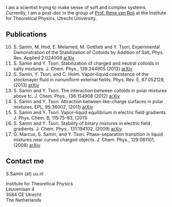 I am a scientist trying to make sense of soft and complex systems.
Currently, I am a post-doc in the group of [Prof. Rene van Roij](http://www.staff.science.uu.nl/~roij0101/) 
at the Institute for Theoretical Physics, Utrecht University.

## Publications
10. S. Samin, M. Hod, E. Melamed, M. Gottlieb and Y. Tsori, Experimental Demonstration of the Stabilization of Colloids by Addition of Salt, Phys. Rev. Applied 2:024008 [arXiv](http://arxiv.org/pdf/1409.3557v1)
11. S. Samin and Y. Tsori. Stabilization of charged and neutral colloids in salty
mixtures. J. Chem. Phys., 139:244905 (2013) [arXiv](http://arxiv.org/pdf/1312.7199)
12.  S. Samin, Y. Tsori, and C. Holm. Vapor–liquid coexistence of the stockmayer fluid
in nonuniform external fields. Phys. Rev. E, 87:052128, (2013) [arXiv](http://arxiv.org/pdf/1303.2293)
13.  S. Samin and Y. Tsori. The interaction between colloids in polar mixtures above
tc. J. Chem. Phys., 136:154908 (2012) [arXiv](http://arxiv.org/pdf/1201.3535)
14.  S. Samin and Y. Tsori. Attraction between like-charge surfaces in polar mixtures.
EPL, 95:36002, (2011) [arXiv](http://arxiv.org/pdf/1103.0544)
15.  S. Samin and Y. Tsori. Vapor–liquid equilibrium in electric field gradients. J.
Phys. Chem. B, 115:75–83, (2011)
16.  S. Samin and Y. Tsori. Stability of binary mixtures in electric field gradients. J. Chem. Phys., 131:194102, (2009) [arXiv](http://arxiv.org/pdf/0907.4855)
17.  G. Marcus, S. Samin, and Y. Tsori. Phase-separation transition in liquid mixtures
near curved charged objects. J. Chem. Phys., 129:061101, (2008) [arXiv](http://arxiv.org/pdf/0712.2901)

## Contact me
S.Samin (at) uu.nl

Institute for Theoretical Physics  
Leuvenlaan 4  
3584 CE Utrecht   
The Netherlands  